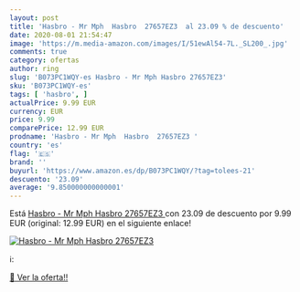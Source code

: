 ```yaml
---
layout: post
title: 'Hasbro - Mr Mph  Hasbro  27657EZ3  al 23.09 % de descuento'
date: 2020-08-01 21:54:47
image: 'https://m.media-amazon.com/images/I/51ewAl54-7L._SL200_.jpg'
comments: true
category: ofertas
author: ring
slug: 'B073PC1WQY-es Hasbro - Mr Mph Hasbro 27657EZ3'
sku: 'B073PC1WQY-es'
tags: [ 'hasbro', ]
actualPrice: 9.99 EUR
currency: EUR
price: 9.99
comparePrice: 12.99 EUR
prodname: 'Hasbro - Mr Mph  Hasbro  27657EZ3 '
country: 'es'
flag: '🇪🇸'
brand: ''
buyurl: 'https://www.amazon.es/dp/B073PC1WQY/?tag=tolees-21'
descuento: '23.09'
average: '9.850000000000001'
---
```


Está [Hasbro - Mr Mph  Hasbro  27657EZ3 ](https://www.amazon.es/dp/B073PC1WQY/?tag=tolees-21) con 23.09 de descuento por 9.99 EUR (original: 12.99 EUR) en el siguiente enlace!

[![Hasbro - Mr Mph  Hasbro  27657EZ3 ](https://m.media-amazon.com/images/I/51ewAl54-7L._SL200_.jpg)](https://www.amazon.es/dp/B073PC1WQY/?tag=tolees-21)

ℹ️:


[🛒 Ver la oferta!!](https://www.amazon.es/dp/B073PC1WQY/?tag=tolees-21)
